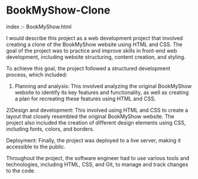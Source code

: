 # BookMyShow-Clone

index :-  BookMyShow.html

I would describe this project as a web development project that involved creating a clone of 
the BookMyShow website using HTML and CSS. The goal of the project was to practice and improve 
skills in front-end web development, including website structuring, content creation, and styling.

To achieve this goal, the project followed a structured development process, which included:

1) Planning and analysis: This involved analyzing the original BookMyShow website to identify
its key features and functionality, as well as creating a plan for recreating these features using HTML and CSS.

2)Design and development: This involved using HTML and CSS to create a layout that
closely resembled the original BookMyShow website. The project also included the creation of different 
design elements using CSS, including fonts, colors, and borders.


Deployment: Finally, the project was deployed to a live server, making it accessible to the public.

Throughout the project, the software engineer had to use various tools and technologies, including HTML, CSS, and Git, to 
manage and track changes to the code.
